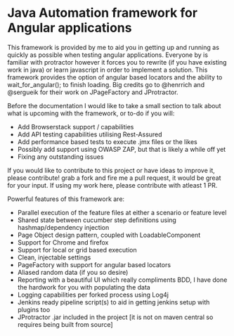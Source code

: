 Java Automation framework for Angular applications
==================================
This framework is provided by me to aid you in getting up and running as quickly as possible when testing angular applications.  Everyone by is familiar with protractor however it forces you to rewrite (if you have existing work in java) or learn javascript in order to implement a solution.  This framework provides the option of angular based locators and the ability to wait_for_angular(); to finish loading.  Big credits go to @henrrich and @sergueik for their work on JPageFactory and JProtractor.

Before the documentation I would like to take a small section to talk about what is upcoming with the framework, or to-do if you will:

- Add Browserstack support / capabilities
- Add API testing capabilities utilising Rest-Assured
- Add performance based tests to execute .jmx files or the likes
- Possibly add support using OWASP ZAP, but that is likely a while off yet
- Fixing any outstanding issues

If you would like to contribute to this project or have ideas to improve it, please contribute! grab a fork and fire me a pull request, it would be great for your input.  If using my work here, please contribute with atleast 1 PR.

Powerful features of this framework are:
- Parallel execution of the feature files at either a scenario or feature level
- Shared state between cucumber step definitions using hashmap/dependency injection
- Page Object design pattern, coupled with LoadableComponent
- Support for Chrome and firefox
- Support for local or grid based execution
- Clean, injectable settings
- PageFactory with support for angular based locators
- Aliased random data (if you so desire)
- Reporting with a beautiful UI which really compliments BDD, I have done the hardwork for you with populating the data
- Logging capabilities per forked process using Log4j
- Jenkins ready pipeline script(s) to aid in getting jenkins setup with plugins too
- JProtractor .jar included in the project [it is not on maven central so requires being built from source]
